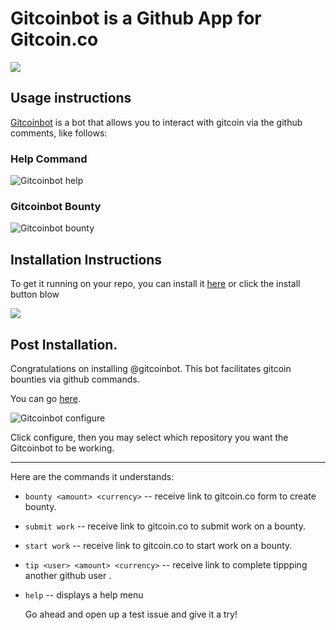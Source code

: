 # Gitcoinbot is a Github App for Gitcoin.co

<a href="https://github.com/apps/gitcoinbot">
    <img src="https://github.com/gitcoinco/web/raw/master/app/gitcoinbot/install.jpg">
</a>

## Usage instructions

[Gitcoinbot](https://github.com/Gitcoinbot) is a bot that allows you to interact with gitcoin via the github comments, like follows:

### Help Command

![Gitcoinbot help](https://github.com/gitcoinco/web/raw/master/docs/imgs/gitcoinbothelp.gif)

### Gitcoinbot Bounty <amount>

![Gitcoinbot bounty](https://github.com/gitcoinco/web/raw/master/docs/imgs/gitcoinbotbounty.gif)

## Installation Instructions

To get it running on your repo, you can install it [here](https://github.com/apps/gitcoinbot) or click the install button blow

<a href="https://github.com/apps/gitcoinbot">
    <img src="https://github.com/gitcoinco/web/raw/master/app/gitcoinbot/install.jpg">
</a>

## Post Installation.

Congratulations on installing @gitcoinbot.  This bot facilitates gitcoin bounties via github commands.

You can go <a href="https://github.com/apps/gitcoinbot">here</a>.

![Gitcoinbot configure](https://github.com/gitcoinco/web/raw/master/docs/imgs/gitcoinbotconfigure.gif)

Click configure, then you may select which repository you want the Gitcoinbot to be working.

<hr>Here are the commands it understands:

-   `bounty <amount> <currency>` -- receive link to gitcoin.co form to create bounty.
-   `submit work` -- receive link to gitcoin.co to submit work on a bounty.
-   `start work` -- receive link to gitcoin.co to start work on a bounty.
-   `tip <user> <amount> <currency>` -- receive link to complete tippping another github user _<amount>_ <currency>.
-   `help` -- displays a help menu

    Go ahead and open up a test issue and give it a try!
